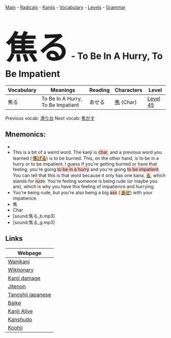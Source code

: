 <style> bigfont {font-size: 100px}</style>
[Main](../README.md) -
[Radicals](../radicals.md) -
[Kanjis](../kanjis.md) -
[Vocabulary](../vocabulary.md) -
[Levels](../levels.md) -
[Grammar](../grammar.md)
# <bigfont> 焦る</bigfont> - To Be In A Hurry, To Be Impatient 

| Vocabulary | Meanings | Reading | Characters | Level |
| --- | --- | --- | --- | --- |
| 焦る | To Be In A Hurry, To Be Impatient | あせる |  [焦](../kanjis/焦.md) (Char) | [Level 45](../levels/wk_level45.md) |

Previous vocab: [滑り台](滑り台.md) Next vocab: [焦がす](焦がす.md) 

## Mnemonics:

* 
* This is a bit of a weird word. The kanji is <span style="background-color:#ffcccb"> char</span>, and a previous word you learned (<span style="background-color:#fed8b1"> [焦げる](https://jisho.org/search/焦げる)</span>) is to be burned. This, on the other hand, is to be in a hurry or to be impatient. I guess if you're getting burned or have that feeling, you're going <span style="background-color:#ffcccb"> to be in a hurry</span> and you're going <span style="background-color:#ffcccb"> to be impatient</span>. You can tell that this is that word because it only has one kana, <span style="background-color:#fed8b1"> [る](https://jisho.org/search/る)</span>, which stands for <span style="background-color:#ffcccb"> ru</span>de. You're feeling someone is being rude (or maybe you are), which is why you have this feeling of impatience and hurrying.
* You're being rude, but you're also being a big <span style="background-color:#ffcccb"> ass</span> (<span style="background-color:#fed8b1"> [あせ](https://jisho.org/search/あせ)</span>) with your impatience.
* 焦
* Char
* [sound:焦る_b.mp3]
* [sound:焦る_g.mp3]


## Links 

| Webpage |
| --- |
| [Wanikani          ](https://www.wanikani.com/kanji/焦る) |
| [Wiktionary        ](https://en.wiktionary.org/wiki/焦る) |
| [Kanji damage      ](http://www.kanjidamage.com/kanji/search?utf8=✓&q=焦る) |
| [Jitenon           ](https://jitenon.com/kanji/焦る) |
| [Tanoshii japanese ](https://www.tanoshiijapanese.com/dictionary/kanji.cfm?k=焦る) |
| [Baike             ](https://baike.baidu.com/item/焦る) |
| [Kanji Alive       ](https://app.kanjialive.com/焦る) |
| [Kanshudo          ](https://www.kanshudo.com/searchmn?q=焦る) |
| [Koohii            ](https://kanji.koohii.com/study/kanji/焦る) |
